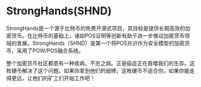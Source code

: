 # StrongHands(SHND)

StrongHands是一个源于比特币的免费开源式项目，其目标是提供长期高效的加密货币。在比特币的基础上，诸如POS证明等创新有助于进一步推动加密货币领域的发展。StrongHands（SHND）是第一个将POS共识作为安全模型的加密货币，采用了POW/POS融合系统。

整个加密货币社区都患有一种疾病。不忠之病。正是癌症正在吞噬我们的生存。这枚硬币解决了这个问题。如果你拿到他们的弱牌，这枚硬币不适合你。如果你能走得更远，让他们的矿工们开始工作吧！
